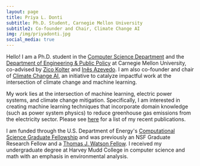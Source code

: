 ```yaml
---
layout: page
title: Priya L. Donti
subtitle: Ph.D. Student, Carnegie Mellon University
subtitle2: Co-founder and Chair, Climate Change AI
img: /img/priyadonti.jpg
social_media: true
---
```


Hello! I am a Ph.D. student in the 
<a href="https://www.cs.cmu.edu/" target="_blank">Computer Science Department</a>
and the
<a href="https://www.cmu.edu/epp/" target="_blank">Department of Engineering & Public Policy</a>
at Carnegie Mellon University, co-advised by 
<a href="http://zicokolter.com/" target="_blank">Zico Kolter</a>
and
<a href="https://ines.stanford.edu/" target="_blank">In&#234;s Azevedo</a>.
I am also co-founder and chair of <a href="https://www.climatechange.ai/" target="_blank">Climate Change AI</a>, an initiative to catalyze impactful work at the intersection of climate change and machine learning.

My work lies at the intersection of machine learning, electric power systems, and climate change mitigation.
Specifically, I am interested in creating machine learning techniques that incorporate domain knowledge (such as power system physics) to reduce greenhouse gas emissions from the electricity sector.
Please see [here](/publications) for a list of my recent publications.

I am funded through the U.S. Department of Energy's 
<a href="https://www.krellinst.org/csgf/" target="_blank">Computational Science Graduate Fellowship</a>
and was previously an NSF Graduate Research Fellow and a <a href="https://watson.foundation/fellowships/tj" target="_blank">Thomas J. Watson Fellow</a>.
I received my undergraduate degree at Harvey Mudd College in computer science and math with an emphasis in environmental analysis.
